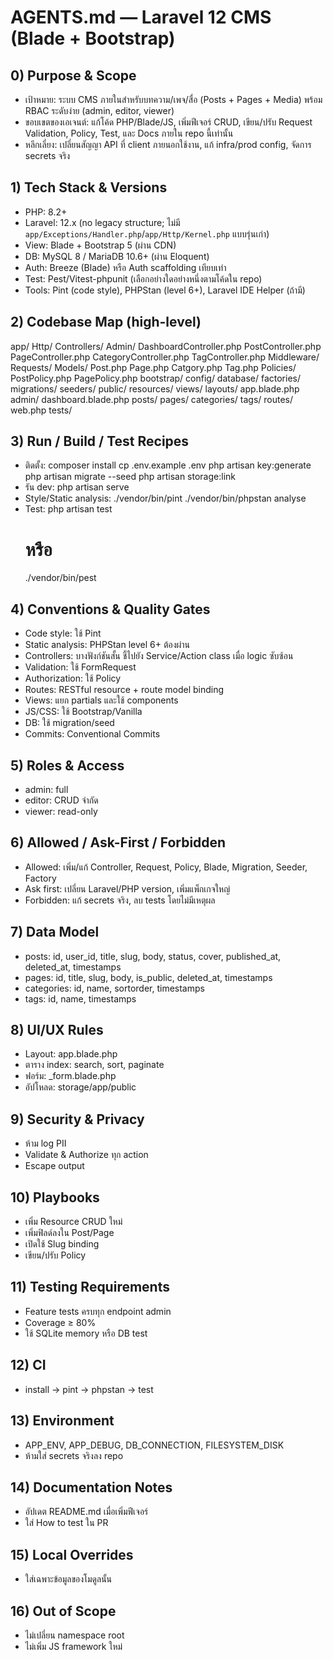 # AGENTS.md — Laravel 12 CMS (Blade + Bootstrap)

## 0) Purpose & Scope
- เป้าหมาย: ระบบ CMS ภายในสำหรับบทความ/เพจ/สื่อ (Posts + Pages + Media) พร้อม RBAC ระดับง่าย (admin, editor, viewer)
- ขอบเขตของเอเจนต์: แก้โค้ด PHP/Blade/JS, เพิ่มฟีเจอร์ CRUD, เขียน/ปรับ Request Validation, Policy, Test, และ Docs ภายใน repo นี้เท่านั้น
- หลีกเลี่ยง: เปลี่ยนสัญญา API ที่ client ภายนอกใช้งาน, แก้ infra/prod config, จัดการ secrets จริง

## 1) Tech Stack & Versions
- PHP: 8.2+
- Laravel: 12.x (no legacy structure; ไม่มี `app/Exceptions/Handler.php`/`app/Http/Kernel.php` แบบรุ่นเก่า)
- View: Blade + Bootstrap 5 (ผ่าน CDN)
- DB: MySQL 8 / MariaDB 10.6+ (ผ่าน Eloquent)
- Auth: Breeze (Blade) หรือ Auth scaffolding เทียบเท่า
- Test: Pest/Vitest-phpunit (เลือกอย่างใดอย่างหนึ่งตามโค้ดใน repo)
- Tools: Pint (code style), PHPStan (level 6+), Laravel IDE Helper (ถ้ามี)

## 2) Codebase Map (high-level)
app/
  Http/
    Controllers/
      Admin/
        DashboardController.php
        PostController.php
        PageController.php
        CategoryController.php
        TagController.php
    Middleware/
    Requests/
  Models/
    Post.php
    Page.php
    Catgory.php
    Tag.php
  Policies/
    PostPolicy.php
    PagePolicy.php
bootstrap/
config/
database/
  factories/
  migrations/
  seeders/
public/
resources/
  views/
    layouts/
      app.blade.php
    admin/
      dashboard.blade.php
      posts/
      pages/
      categories/
      tags/
routes/
  web.php
tests/

## 3) Run / Build / Test Recipes
- ติดตั้ง:
  composer install
  cp .env.example .env
  php artisan key:generate
  php artisan migrate --seed
  php artisan storage:link
- รัน dev:
  php artisan serve
- Style/Static analysis:
  ./vendor/bin/pint
  ./vendor/bin/phpstan analyse
- Test:
  php artisan test
  # หรือ
  ./vendor/bin/pest

## 4) Conventions & Quality Gates
- Code style: ใช้ Pint
- Static analysis: PHPStan level 6+ ต้องผ่าน
- Controllers: บางฟังก์ชันสั้น ชี้ไปยัง Service/Action class เมื่อ logic ซับซ้อน
- Validation: ใช้ FormRequest
- Authorization: ใช้ Policy
- Routes: RESTful resource + route model binding
- Views: แยก partials และใช้ components
- JS/CSS: ใช้ Bootstrap/Vanilla
- DB: ใช้ migration/seed
- Commits: Conventional Commits

## 5) Roles & Access
- admin: full
- editor: CRUD จำกัด
- viewer: read-only

## 6) Allowed / Ask-First / Forbidden
- Allowed: เพิ่ม/แก้ Controller, Request, Policy, Blade, Migration, Seeder, Factory
- Ask first: เปลี่ยน Laravel/PHP version, เพิ่มแพ็กเกจใหญ่
- Forbidden: แก้ secrets จริง, ลบ tests โดยไม่มีเหตุผล

## 7) Data Model
- posts: id<uuid>, user_id, title, slug, body, status, cover, published_at, deleted_at, timestamps
- pages: id<uuid>, title, slug, body, is_public, deleted_at, timestamps
- categories: id<uuid>, name, sortorder, timestamps
- tags: id<uuid>, name, timestamps

## 8) UI/UX Rules
- Layout: app.blade.php
- ตาราง index: search, sort, paginate
- ฟอร์ม: _form.blade.php
- อัปโหลด: storage/app/public

## 9) Security & Privacy
- ห้าม log PII
- Validate & Authorize ทุก action
- Escape output

## 10) Playbooks
- เพิ่ม Resource CRUD ใหม่
- เพิ่มฟิลด์ลงใน Post/Page
- เปิดใช้ Slug binding
- เขียน/ปรับ Policy

## 11) Testing Requirements
- Feature tests ครบทุก endpoint admin
- Coverage ≥ 80%
- ใช้ SQLite memory หรือ DB test

## 12) CI
- install → pint → phpstan → test

## 13) Environment
- APP_ENV, APP_DEBUG, DB_CONNECTION, FILESYSTEM_DISK
- ห้ามใส่ secrets จริงลง repo

## 14) Documentation Notes
- อัปเดต README.md เมื่อเพิ่มฟีเจอร์
- ใส่ How to test ใน PR

## 15) Local Overrides
- ใส่เฉพาะข้อมูลของโมดูลนั้น

## 16) Out of Scope
- ไม่เปลี่ยน namespace root
- ไม่เพิ่ม JS framework ใหม่
